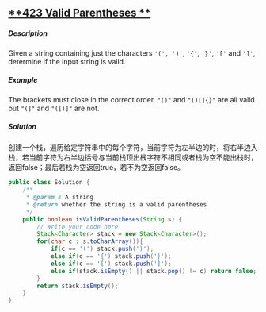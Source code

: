 ## [**423 Valid Parentheses **](http://www.lintcode.com/en/problem/valid-parentheses/#)

##### Description

Given a string containing just the characters `'(', ')'`, `'{'`, `'}'`, `'['` and `']'`, determine if the input string is valid.

##### Example

The brackets must close in the correct order, `"()"` and `"()[]{}"` are all valid but `"(]"` and `"([)]"` are not.

##### Solution

创建一个栈，遍历给定字符串中的每个字符，当前字符为左半边的时，将右半边入栈，若当前字符为右半边括号与当前栈顶出栈字符不相同或者栈为空不能出栈时，返回false；最后若栈为空返回true，若不为空返回false。

```java
public class Solution {
    /**
     * @param s A string
     * @return whether the string is a valid parentheses
     */
    public boolean isValidParentheses(String s) {
        // Write your code here
        Stack<Character> stack = new Stack<Character>();
        for(char c : s.toCharArray()){
            if(c == '(') stack.push(')');
            else if(c == '{') stack.push('}');
            else if(c == '[') stack.push(']');
            else if(stack.isEmpty() || stack.pop() != c) return false;
        }
        return stack.isEmpty();
    }
}
```

